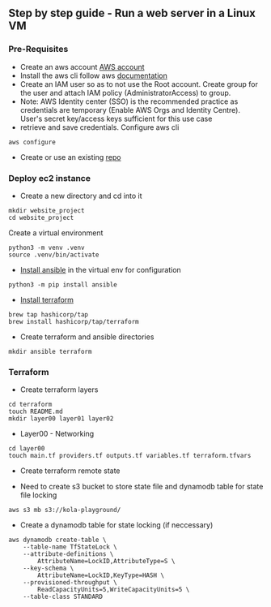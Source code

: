 ## Step by step guide - Run a web server in a Linux VM
### Pre-Requisites
- Create an aws account
[AWS account](aws.amazon.com)
- Install the aws cli
follow aws [documentation](https://docs.aws.amazon.com/cli/latest/userguide/getting-started-install.html)
- Create an IAM user so as to not use the Root account. Create group for the user and attach IAM policy (AdministratorAccess) to group.
- Note: AWS Identity center (SSO) is the recommended practice as credentials are temporary (Enable AWS Orgs and Identity Centre). User's secret key/access keys sufficient for this use case
- retrieve and save credentials. Configure aws cli
```
aws configure
```
- Create or use an existing [repo](github.com)

### Deploy ec2 instance
- Create a new directory and cd into it
```
mkdir website_project
cd website_project
```
Create a virtual environment
```
python3 -m venv .venv
source .venv/bin/activate
```
- [Install ansible](https://docs.ansible.com/ansible/latest/installation_guide/intro_installation.html#installing-and-upgrading-ansible-with-pip) in the virtual env for configuration
```
python3 -m pip install ansible 
```
- [Install terraform](https://developer.hashicorp.com/terraform/tutorials/aws-get-started/install-cli)
```
brew tap hashicorp/tap
brew install hashicorp/tap/terraform
```
- Create terraform and ansible directories
```
mkdir ansible terraform
```
### Terraform
- Create terraform layers
```
cd terraform
touch README.md
mkdir layer00 layer01 layer02
```
- Layer00 - Networking
```
cd layer00
touch main.tf providers.tf outputs.tf variables.tf terraform.tfvars
```
- Create terraform remote state
* Need to create s3 bucket to store state file and dynamodb table for state file locking
```
aws s3 mb s3://kola-playground/
```
* Create a dynamodb table for state locking (if neccessary)
```
aws dynamodb create-table \
    --table-name TfStateLock \
    --attribute-definitions \
        AttributeName=LockID,AttributeType=S \
    --key-schema \
        AttributeName=LockID,KeyType=HASH \
    --provisioned-throughput \
        ReadCapacityUnits=5,WriteCapacityUnits=5 \
    --table-class STANDARD
```
